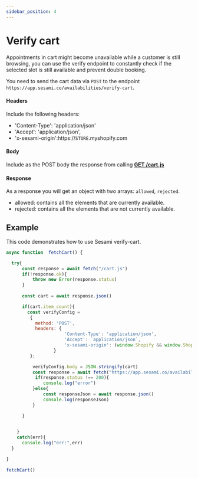 ```yaml
---
sidebar_position: 4
---
```


# Verify cart

Appointments in cart might become unavailable while a customer is still browsing, you can use the verify endpoint to constantly check if the selected slot is still available and prevent double booking.

You need to send the cart data via `POST` to the endpoint `https://app.sesami.co/availabilities/verify-cart`.

#### Headers
Include the following headers:
  - 'Content-Type': 'application/json'
  - 'Accept': 'application/json',
  - 'x-sesami-origin':https://`STORE`.myshopify.com


#### Body
Include as the POST body the response from calling [**GET /cart.js**](https://shopify.dev/api/ajax/reference/cart#get-cart-js)


#### Response
As a response you will get an object with two arrays: `allowed`, `rejected`.
- allowed: contains all the elements that  are currently available.
- rejected: contains all the elements that  are not currently available.




## Example
This code demonstrates how to use Sesami verify-cart. 


```js
async function  fetchCart() {

  try{
      const response = await fetch("/cart.js")
      if(!response.ok){
          throw new Error(response.status)
      }
  
      const cart = await response.json()

      if(cart.item_count){
        const verifyConfig = 
         {
           method: 'POST',
           headers: {
                      'Content-Type': 'application/json',
                      'Accept': `application/json`, 
                      'x-sesami-origin': (window.Shopify && window.Shopify.shop && 'https://'+window.Shopify.shop) || (window.location && window.location.origin) 
                  }
         };

          verifyConfig.body = JSON.stringify(cart)
          const response = await fetch("https://app.sesami.co/availabilities/verify-cart",verifyConfig);
           if(response.status !== 200){
              console.log("error")    
          }else{
              const responseJson = await response.json()              
              console.log(responseJson)   
          }

      }
    

    }
    catch(err){
      console.log("err:",err)
  } 

}
      
fetchCart()
```
